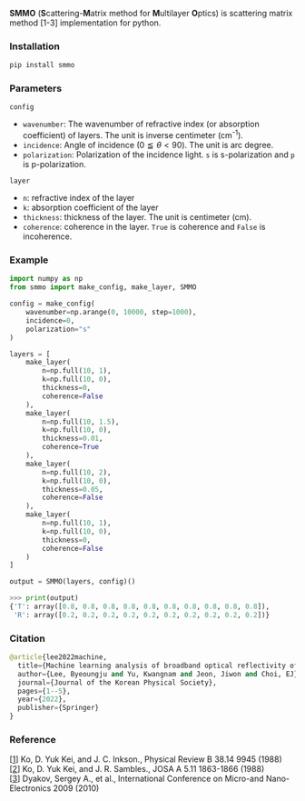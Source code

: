 **SMMO** (**S**cattering-**M**atrix method for **M**ultilayer **O**ptics) is scattering matrix method [1-3] implementation for python.

### Installation

```python
pip install smmo
```

### Parameters

`config`

-   `wavenumber`: The wavenumber of refractive index (or absorption coefficient) of layers. The unit is inverse centimeter (cm<sup>-1</sup>).
-   `incidence`: Angle of incidence ($0\leqq\theta<90$). The unit is arc degree.
-   `polarization`: Polarization of the incidence light. `s` is s-polarization and `p` is p-polarization.

`layer`

-   `n`: refractive index of the layer
-   `k`: absorption coefficient of the layer
-   `thickness`: thickness of the layer. The unit is centimeter (cm).
-   `coherence`: coherence in the layer. `True` is coherence and `False` is incoherence.

### Example

```python
import numpy as np
from smmo import make_config, make_layer, SMMO

config = make_config(
    wavenumber=np.arange(0, 10000, step=1000),
    incidence=0,
    polarization="s"
)

layers = [
    make_layer(
        n=np.full(10, 1),
        k=np.full(10, 0),
        thickness=0,
        coherence=False
    ),
    make_layer(
        n=np.full(10, 1.5),
        k=np.full(10, 0),
        thickness=0.01,
        coherence=True
    ),
    make_layer(
        n=np.full(10, 2),
        k=np.full(10, 0),
        thickness=0.05,
        coherence=False
    ),
    make_layer(
        n=np.full(10, 1),
        k=np.full(10, 0),
        thickness=0,
        coherence=False
    )
]

output = SMMO(layers, config)()
```

```python
>>> print(output)
{'T': array([0.8, 0.8, 0.8, 0.8, 0.8, 0.8, 0.8, 0.8, 0.8, 0.8]),
 'R': array([0.2, 0.2, 0.2, 0.2, 0.2, 0.2, 0.2, 0.2, 0.2, 0.2])}
```

### Citation

```python
@article{lee2022machine,
  title={Machine learning analysis of broadband optical reflectivity of semiconductor thin film},
  author={Lee, Byeoungju and Yu, Kwangnam and Jeon, Jiwon and Choi, EJ},
  journal={Journal of the Korean Physical Society},
  pages={1--5},
  year={2022},
  publisher={Springer}
}
```

### Reference

[[1](https://journals.aps.org/prb/abstract/10.1103/PhysRevB.38.9945)] Ko, D. Yuk Kei, and J. C. Inkson., Physical Review B 38.14 9945 (1988)  
[[2](https://www.osapublishing.org/josaa/abstract.cfm?uri=josaa-5-11-1863)] Ko, D. Yuk Kei, and J. R. Sambles., JOSA A 5.11 1863-1866 (1988)  
[[3](https://spie.org/Publications/Proceedings/Paper/10.1117/12.862566?SSO=1)] Dyakov, Sergey A., et al., International Conference on Micro-and Nano-Electronics 2009 (2010)
